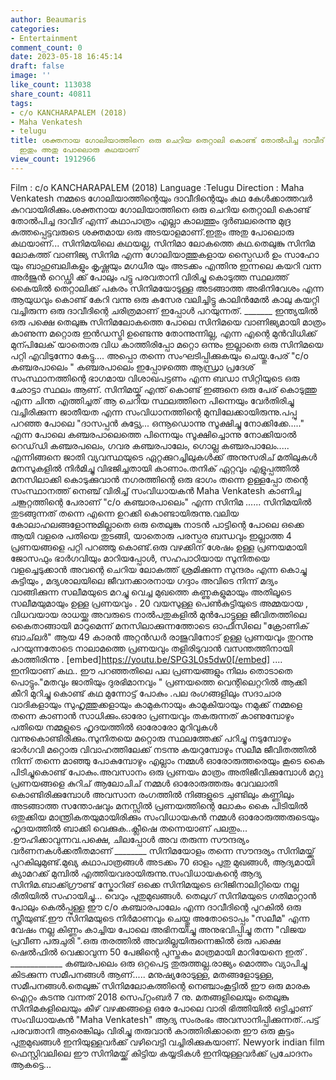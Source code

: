 ```yaml
---
author: Beaumaris
categories:
- Entertainment
comment_count: 0
date: 2023-05-18 16:45:14
draft: false
image: ''
like_count: 113038
share_count: 40811
tags:
- c/o KANCHARAPALEM (2018)
- Maha Venkatesh
- telugu
title: ശക്തനായ ഗോലിയാത്തിനെ ഒരു ചെറിയ തെറ്റാലി കൊണ്ട് തോൽപിച്ച ദാവീദ് എന്ന് കഥാപാത്രം,
  ഇതും അതു പോലൊരു കഥയാണ്
view_count: 1912966
---
```


Film : c/o KANCHARAPALEM (2018) Language :Telugu Direction : Maha Venkatesh നമ്മടെ ഗോലിയാത്തിന്റെയും ദാവീദിന്റെയും കഥ കേൾക്കാത്തവർ കുറവായിരിക്കും.ശക്തനായ ഗോലിയാത്തിനെ ഒരു ചെറിയ തെറ്റാലി കൊണ്ട് തോൽപിച്ച ദാവീദ് എന്ന് കഥാപാത്രം എല്ലാ കാലത്തും ദുർബലരെന്നു മുദ്ര കുത്തപ്പെട്ടവരുടെ ശക്തമായ ഒരു അടയാളമാണ്.ഇതും അതു പോലൊരു കഥയാണ്... സിനിമയിലെ കഥയല്ല, സിനിമാ ലോകത്തെ കഥ.തെലുങ്കു സിനിമ ലോകത്ത് വാണിജ്യ സിനിമ എന്ന ഗോലിയാത്തുകളായ സ്പൈഡർ ഉം സാഹോ യും ബാഹുബലികളും കൃഷ്ണയും മഗധീര യും അടക്കം എന്തിനു ഇന്നലെ കയറി വന്ന അർജുൻ റെഡ്ഢി ക്ക് പോലും പട്ടു പരവതാനി വിരിച്ചു കൊടുത്ത സ്ഥലത്ത് കൈയിൽ തെറ്റാലിക്ക് പകരം സിനിമയോടുള്ള അടങ്ങാത്ത അഭിനിവേശം എന്ന ആയുധവും കൊണ്ട് കേറി വന്നു ഒരു കസേര വലിച്ചിട്ടു കാലിൻമേൽ കാലു കയറ്റി വച്ചിരുന്ന ഒരു ദാവീദിന്റെ ചരിത്രമാണ് ഇപ്പോൾ പറയുന്നത്. _______ ഇന്ത്യയിൽ ഒരു പക്ഷെ തെലുങ്കു സിനിമലോകത്തെ പോലെ സിനിമയെ വാണിജ്യമായി മാത്രം കാണുന്ന മറ്റൊരു ഇൻഡസ്ട്രി ഉണ്ടെന്നു തോന്നുന്നില്ല, എന്ന എന്റെ മുൻവിധിക്ക് മുന്പിലേക് യാതൊരു വിധ കാത്തിരിപ്പോ മറ്റൊ ഒന്നും ഇല്ലാതെ ഒരു സിനിമയെ പറ്റി എവിടുന്നോ കേട്ടു.... അപ്പൊ തന്നെ സംഘടിപ്പിക്കുകയും ചെയ്തു.പേര് "c/o കഞ്ചരപാലെം " [](https://cdn.boolokam.com/articles/2023/05/DQQW.jpeg)കഞ്ചരപാലെം ഇപ്പോഴത്തെ ആന്ധ്രാ പ്രദേശ് സംസ്ഥാനത്തിന്റെ ഭാഗമായ വിശാഖപട്ടണം എന്ന ബഡാ സിറ്റിയുടെ ഒരു ഛോട്ടാ സ്ഥലം ആണ്. സിനിമയ്ക് എന്ത് കൊണ്ട് ഇങ്ങനെ ഒരു പേര് കൊടുത്തു എന്ന ചിന്ത എത്തിച്ചത് ആ ചെറിയ സ്ഥലത്തിനെ പിന്നെയും വേർതിരിച്ചു വച്ചിരിക്കുന്ന ജാതീയത എന്ന സംവിധാനത്തിന്റെ മുമ്പിലേക്കായിരുന്നു.പപ്പു പറഞ്ഞ പോലെ "ദാസപ്പൻ കുട്ട്യേ... ഒന്നൂഡൊന്നു സൂക്ഷിച്ചു നോക്കിക്കേ....." എന്ന പോലെ കഞ്ചരപാലെത്തെ പിന്നെയും സൂക്ഷിച്ചൊന്നു നോക്കിയാൽ റെഡ്‌ഡി കഞ്ചരപലെം, ഗവര കഞ്ചരപാലേം, ഗൊല്ല കഞ്ചരപാലേം..... എന്നിങ്ങനെ ജാതി വ്യവസ്ഥയുടെ ഏറ്റക്കുറച്ചിലുകൾക്ക് അനുസരിച് മതിലുകൾ മനസുകളിൽ നിർമിച്ചു വിഭജിച്ചതായി കാണാം.തനിക് ഏറ്റവും എളുപ്പത്തിൽ മനസിലാക്കി കൊടുക്കുവാൻ നഗരത്തിന്റെ ഒരു ഭാഗം തന്നെ ഉള്ളപ്പോ തന്റെ സംസ്ഥാനത്ത് നെഞ്ച് വിരിച്ച് സംവിധായകൻ Maha Venkatesh കാണിച്ച ചങ്കൂറ്റത്തിന്റെ പേരാണ് "c/o കഞ്ചാരപാലെം" എന്ന സിനിമ ...... സിനിമയിൽ തുടങ്ങുന്നത് തന്നെ എന്നെ ഉറക്കി കൊണ്ടായിരുന്നു.വലിയ കോലാഹലങ്ങളോന്നുമില്ലാതെ ഒരു തെലുങ്കു നാടൻ പാട്ടിന്റെ പോലെ ഒക്കെ ആയി വളരെ പതിയെ തുടങ്ങി, യാതൊരു പരസ്പര ബന്ധവും ഇല്ലാത്ത 4 പ്രണയങ്ങളെ പറ്റി പറഞ്ഞു കൊണ്ട്.ഒരു വഴക്കിന് ശേഷം ഉള്ള പ്രണയമായി ജോസഫും ഭാർഗവിയും മാറിയപ്പോൾ, സഹപാഠിയായ സുനിതയെ വളച്ചെടുക്കാൻ അവന്റെ ചെറിയ ലോകത്ത് ശ്രമിക്കുന്ന സുന്ദരം എന്ന കൊച്ചു കുട്ടിയും , മദ്യശാലയിലെ ജീവനക്കാരനായ ഗദ്ദാം അവിടെ നിന്ന് മദ്യം വാങ്ങിക്കുന്ന സലീമയുടെ മറച്ചു വെച്ച മുഖത്തെ കണ്ണുകളുമായും അതിലൂടെ സലീമയുമായും ഉള്ള പ്രണയവും . 20 വയസുള്ള പെൺകുട്ടിയുടെ അമ്മയായ , വിധവയായ രാധയ്ക്കു അവരുടെ നാൽപതുകളിൽ മുൻപോട്ടുള്ള ജീവിതത്തിലെ കൈതാങ്ങായി മാറുമെന്ന് മനസിലാക്കുന്നത്തോടെ ഓഫീസിലെ "ക്രോണിക് ബാച്‌ലർ" ആയ 49 കാരൻ അറ്റൻഡർ രാജുവിനോട് ഉള്ള പ്രണയവും തുറന്നു പറയുന്നതോടെ നാലാമത്തെ പ്രണയവും തളിരിടുവാൻ വസന്തത്തിനായി കാത്തിരിന്നു . [embed]https://youtu.be/SPG3L0s5dw0[/embed] .... ഇനിയാണ് കഥ.. ഈ പറഞ്ഞതിലെ പല പ്രണയങ്ങളും നിലം തൊടാതെ പൊട്ടും."മതവും ജാതിയും ദുരഭിമാനവും " പ്രണയത്തെ വെന്റിലെറ്ററിൽ ആക്കി കീറി മുറിച്ചു കൊണ്ട് കഥ മുന്നോട്ട് പോകും .പല രംഗങ്ങളിലും സദാചാര വാദികളായും സുഹൃത്തുക്കളായും കാമുകനായും കാമുകിയായും നമുക്ക് നമ്മളെ തന്നെ കാണാൻ സാധിക്കും.ഓരോ പ്രണയവും തകരുന്നത് കാണുമ്പോഴും പതിയെ നമ്മളുടെ ഹൃദയത്തിൽ ഓരോരോ മുറിവുകൾ വന്നുകൊണ്ടിരിക്കും.സുനിതയെ മറ്റൊരു സ്ഥലത്തേക്ക് പറിച്ചു നടുമ്പോഴും ഭാർഗവി മറ്റൊരു വിവാഹത്തിലേക്ക് നടന്നു കയറുമ്പോഴും സലീമ ജീവിതത്തിൽ നിന്ന് തന്നെ മാഞ്ഞു പോകുമ്പോഴും എല്ലാം നമ്മൾ ഓരോരുത്തരെയും കൂടെ കൈ പിടിച്ചുകൊണ്ട് പോകും.അവസാനം ഒരു പ്രണയം മാത്രം അതിജീവിക്കുമ്പോൾ മറ്റു പ്രണയങ്ങളെ കുറിച് ആലോചിച് നമ്മൾ ഓരോരുത്തരും വേവലാതി കൊണ്ടിരിക്കുമ്പോൾ അവസാന രംഗത്തിൽ നിങ്ങളുടെ ചുണ്ടിലും കണ്ണിലും അടങ്ങാത്ത സന്തോഷവും മനസ്സിൽ പ്രണയത്തിന്റെ ലോകം കൈ പിടിയിൽ ഒതുക്കിയ മാന്ത്രികതയുമായിരിക്കും സംവിധായകൻ നമ്മൾ ഓരോരുത്തരുടെയും ഹൃദയത്തിൽ ബാക്കി വെക്കുക..ക്ലീഷെ തന്നെയാണ് പലതും... .ഊഹിക്കാവുന്നവ.പക്ഷെ, ചിലപ്പോൾ അവ തരുന്ന സൗന്ദര്യം വർണനകൾക്കതീതമാണ് ________ സിനിമയോളം തന്നെ സൗന്ദര്യം സിനിമയ്ക്ക് പുറകിലുമുണ്ട്.മുഖ്യ കഥാപാത്രങ്ങൾ അടക്കം 70 ഓളം പുതു മുഖങ്ങൾ, ആദ്യമായി ക്യാമറക്ക് മുമ്പിൽ എത്തിയവരായിരുന്നു.സംവിധായകന്റെ ആദ്യ സിനിമ.ബാക്ക്ഗ്രൗണ്ട് സ്കോറിങ് ഒക്കെ സിനിമയുടെ ഒറിജിനാലിറ്റിയെ നല്ല രീതിയിൽ സഹായിച്ചു... വെറും പുതുമുഖങ്ങൾ. തെലുഗ് സിനിമയുടെ ഗതിമാറ്റാൻ പോലും കെൽപ്പുള്ള ഈ c/o കഞ്ചാരപാലേം എന്ന ദാവീദിന്റെ പുറകിൽ ഒരു സ്ത്രീയുണ്ട്.ഈ സിനിമയുടെ നിർമാണവും ചെയ്തു അതോടൊപ്പം "സലീമ" എന്ന വേഷം നല്ല കിണ്ണം കാച്ചിയ പോലെ അഭിനയിച്ചു അനുഭവിപ്പിച്ചു തന്ന "വിജയ പ്രവീണ പരുചുരി ".ഒരു തരത്തിൽ അവരില്ലയിരുന്നെങ്കിൽ ഒരു പക്ഷെ ഷെൽഫിൽ വെക്കാവുന്ന 50 പേജിന്റെ പുസ്തകം മാത്രമായി മാറിയേനെ ഇത് . _____________ കഞ്ചരപലെം ഒരു ഒറ്റപെട്ട തുരുത്തല്ല.രാജ്യം മൊത്തം വ്യാപിച്ചു കിടക്കുന്ന സമീപനങ്ങൾ ആണ്..... മനുഷ്യരോടുള്ള, മതങ്ങളോടുള്ള, സമീപനങ്ങൾ.തെലുങ്ക് സിനിമലോകത്തിന്റെ നെഞ്ചാംകൂട്ടിൽ ഈ ഒരു മാരക ഐറ്റം കടന്നു വന്നത് 2018 സെപ്റ്റംബർ 7 നു. മതങ്ങളിലെയും തെലുങ്കു സിനിമകളിലെയും കീഴ് വഴക്കങ്ങളെ ഒരേ പോലെ വാരി ഭിത്തിയിൽ ഒട്ടിച്ചാണ് സംവിധായകൻ "Maha Venkatesh" ആദ്യ സംരംഭം അവസാനിപ്പിക്കുന്നത്..പട്ട് പരവതാനി ആരെങ്കിലും വിരിച്ചു തരുവാൻ കാത്തിരിക്കാതെ ഈ ഒരു കൂട്ടം പുതുമുഖങ്ങൾ ഇനിയുള്ളവർക്ക് വഴിവെട്ടി വച്ചിരിക്കുകയാണ്. Newyork indian film ഫെസ്റ്റിവലിലെ ഈ സിനിമയ്ക്ക് കിട്ടിയ കയ്യടികൾ ഇനിയുള്ളവർക്ക് പ്രചോദനം ആകട്ടെ...